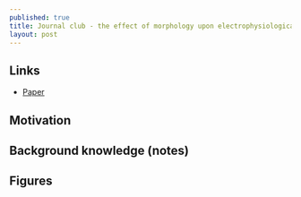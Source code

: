 ```yaml
---
published: true
title: Journal club - the effect of morphology upon electrophysiological response of retinal ganglion cells: simulation results
layout: post
---
```

## Links
* [Paper](http://link.springer.com/article/10.1007/s10827-013-0463-7/fulltext.html)

## Motivation 


## Background knowledge (notes)


## Figures 

